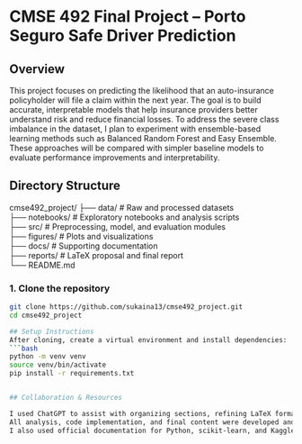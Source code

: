 # CMSE 492 Final Project – Porto Seguro Safe Driver Prediction

## Overview
This project focuses on predicting the likelihood that an auto-insurance policyholder will file a claim within the next year.
The goal is to build accurate, interpretable models that help insurance providers better understand risk and reduce financial losses.
To address the severe class imbalance in the dataset, I plan to experiment with ensemble-based learning methods such as Balanced Random Forest and Easy Ensemble.
These approaches will be compared with simpler baseline models to evaluate performance improvements and interpretability.

## Directory Structure

cmse492_project/
├── data/              # Raw and processed datasets  
├── notebooks/         # Exploratory notebooks and analysis scripts  
├── src/               # Preprocessing, model, and evaluation modules  
├── figures/           # Plots and visualizations  
├── docs/              # Supporting documentation  
├── reports/           # LaTeX proposal and final report  
└── README.md


### 1. Clone the repository  
```bash
git clone https://github.com/sukaina13/cmse492_project.git
cd cmse492_project

## Setup Instructions
After cloning, create a virtual environment and install dependencies:
```bash
python -m venv venv
source venv/bin/activate
pip install -r requirements.txt


## Collaboration & Resources

I used ChatGPT to assist with organizing sections, refining LaTeX formatting, and improving the clarity of my writing for this project proposal.  
All analysis, code implementation, and final content were developed and verified independently.  
I also used official documentation for Python, scikit-learn, and Kaggle’s Porto Seguro Safe Driver dataset for reference.
